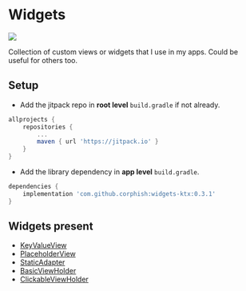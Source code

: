 # Widgets
[![](https://jitpack.io/v/corphish/widgets-ktx.svg)](https://jitpack.io/#corphish/widgets-ktx)

Collection of custom views or widgets that I use in my apps.
Could be useful for others too.

## Setup
  - Add the jitpack repo in __root level__ `build.gradle` if not already.
```groovy
allprojects {
	repositories {
		...
		maven { url 'https://jitpack.io' }
	}
}
```
- Add the library dependency in __app level__ `build.gradle`.
```groovy
dependencies {
	implementation 'com.github.corphish:widgets-ktx:0.3.1'
}
```

## Widgets present
  - [KeyValueView](https://github.com/corphish/widgets-ktx/blob/master/widgets-ktx/docs/KeyValueView.md)
  - [PlaceholderView](https://github.com/corphish/widgets-ktx/blob/master/widgets-ktx/docs/PlaceholderView.md)
  - [StaticAdapter](https://github.com/corphish/widgets-ktx/blob/master/widgets-ktx/docs/StaticAdapter.md)
  - [BasicViewHolder](https://github.com/corphish/widgets-ktx/blob/master/widgets-ktx/docs/BasicViewHolder.md)
  - [ClickableViewHolder](https://github.com/corphish/widgets-ktx/blob/master/widgets-ktx/docs/ClickableViewHolder.md)
